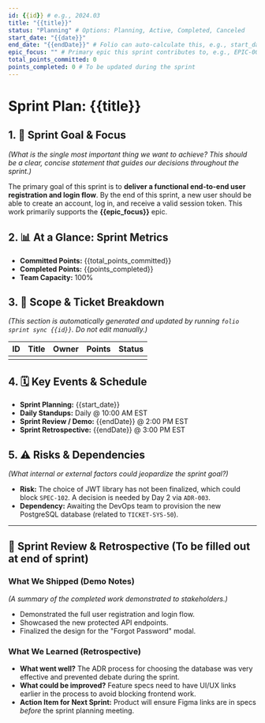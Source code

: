 ```yaml
---
id: {{id}} # e.g., 2024.03
title: "{{title}}"
status: "Planning" # Options: Planning, Active, Completed, Canceled
start_date: "{{date}}"
end_date: "{{endDate}}" # Folio can auto-calculate this, e.g., start_date + 14 days
epic_focus: "" # Primary epic this sprint contributes to, e.g., EPIC-001
total_points_committed: 0
points_completed: 0 # To be updated during the sprint
---
```


# Sprint Plan: {{title}}

## 1. 🎯 Sprint Goal & Focus

*(What is the single most important thing we want to achieve? This should be a clear, concise statement that guides our decisions throughout the sprint.)*

The primary goal of this sprint is to **deliver a functional end-to-end user registration and login flow**. By the end of this sprint, a new user should be able to create an account, log in, and receive a valid session token. This work primarily supports the **{{epic_focus}}** epic.

## 2. 📊 At a Glance: Sprint Metrics

- **Committed Points:** {{total_points_committed}}
- **Completed Points:** {{points_completed}}
- **Team Capacity:** 100%

## 3. 🎫 Scope & Ticket Breakdown

*(This section is automatically generated and updated by running `folio sprint sync {{id}}`. Do not edit manually.)*

<!-- FOLIO:SPRINT_TICKETS:START -->

| ID | Title | Owner | Points | Status |
|----|-------|-------|--------|--------|
|    |       |       |        |        |

<!-- FOLIO:SPRINT_TICKETS:END -->

## 4. 🗓️ Key Events & Schedule

- **Sprint Planning:** {{start_date}}
- **Daily Standups:** Daily @ 10:00 AM EST
- **Sprint Review / Demo:** {{endDate}} @ 2:00 PM EST
- **Sprint Retrospective:** {{endDate}} @ 3:00 PM EST

## 5. ⚠️ Risks & Dependencies

*(What internal or external factors could jeopardize the sprint goal?)*

- **Risk:** The choice of JWT library has not been finalized, which could block `SPEC-102`. A decision is needed by Day 2 via `ADR-003`.
- **Dependency:** Awaiting the DevOps team to provision the new PostgreSQL database (related to `TICKET-SYS-50`).

---

## 🏁 Sprint Review & Retrospective (To be filled out at end of sprint)

### What We Shipped (Demo Notes)

*(A summary of the completed work demonstrated to stakeholders.)*

- Demonstrated the full user registration and login flow.
- Showcased the new protected API endpoints.
- Finalized the design for the "Forgot Password" modal.

### What We Learned (Retrospective)

- **What went well?** The ADR process for choosing the database was very effective and prevented debate during the sprint.
- **What could be improved?** Feature specs need to have UI/UX links earlier in the process to avoid blocking frontend work.
- **Action Item for Next Sprint:** Product will ensure Figma links are in specs *before* the sprint planning meeting.
